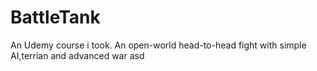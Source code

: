 # BattleTank
An Udemy course i took. An open-world head-to-head fight with simple AI,terrian and advanced war
 asd